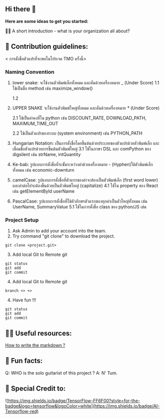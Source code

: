## Hi there 👋

**Here are some ideas to get you started:**

🙋‍♀️ A short introduction - what is your organization all about?

## 🌈 Contribution guidelines:
< การตั้งชื่อตัวแปรที่จะพบในโปรเจค TMO ครั้งนี้>

### Naming Convention
1. lower snake: จะใช้งานตัวพิมพ์เล็กทั้งหมด และคั่นด้วยเครื่องหมาย \_ (Under Score)
   1.1 ใช้เป็นชื่อ method
   เช่น maximize_window()

   1.2

2. UPPER SNAKE จะใช้งานตัวพิมพ์ใหญ่ทั้งหมด และคั่นด้วยเครื่องหมาย _\*_ (Under Score)

   2.1 ใช้เป็นค่าคงที่ใน python
   เช่น DISCOUNT_RATE, DOWNLOAD_PATH, MAXIMUM_TIME_OUT

   2.2 ใช้เป็นตัวแปรของระบบ (system environment)
   เช่น PYTHON_PATH

3. Hungarian Notation: เป็นการตั้งชื่อโดยขึ้นต้นด้วยประเภทของตัวแปรด้วยตัวพิมพ์เล็ก และเชื่อมชื่อตัวแปรด้วยการขึ้นต้นตัวพิมพ์ใหญ่
   3.1 ใช้ในภาษา DSL และ comPython ของ digsilent
   เช่น strName, intQuantity

4. Ke-bab: รูปแบบการตั้งชื่อที่จะขั้นระหว่างคำด้วยเครื่องหมาย - (Hyphen)ใช้ตัวพิมพ์เล็กทั้งหมด
   เช่น economic-downturn

5. camelCase: รูปแบบการตั้งชื่อที่ตัวแรกของคำจะต้องเป็นตัวพิมพ์เล็ก (first word lower) และคำต่อไปจะต้องขึ้นด้วยเป็นตัวพิมพ์ใหญ่ (capitalize)
   4.1 ใช้ใน property ของ React
   เช่น getElementById userName

6. PascalCase: รูปแบบการตั้งชื่อที่ใช้ตัวอักษรตัวแรกของทุกคำเป็นตัวใหญ่ทั้งหมด
   เช่น UserName, SummaryValue
   5.1 ใช้ในการตั้งชื่อ class ของ python/JS
   เช่น
 
### Project Setup
1. Ask Admin to add your account into the team.
2. Try command "git clone" to download the project.
```
git clone <project.git>
```
3. Add local Git to Remote git
```
git status
git add
git commit
```

4. Add local Git to Remote git
```
branch <> <>
```

4. Have fun !!!
```
git status
git add
git commit
```

## 👩‍💻 Useful resources:

[How to write the markdown ?](https://docs.github.com/github/writing-on-github/getting-started-with-writing-and-formatting-on-github/basic-writing-and-formatting-syntax)

## 🍿 Fun facts:

Q: WHO is the solo guitarist of this project ?
A: N' Tum.

## 🧙 Special Credit to:

![https://img.shields.io/badge/TensorFlow-FF6F00?style=for-the-badge&logo=tensorflow&logoColor=white](https://img.shields.io/badge/AI-Tensorflow-red)

